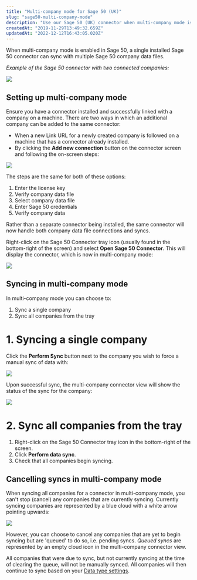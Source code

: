 ```yaml
---
title: "Multi-company mode for Sage 50 (UK)"
slug: "sage50-multi-company-mode"
description: "Use our Sage 50 (UK) connector when multi-company mode is enabled."
createdAt: "2019-11-29T13:49:32.659Z"
updatedAt: "2022-12-12T16:43:05.020Z"
---
```


When multi-company mode is enabled in Sage 50, a single installed Sage 50 connector can sync with multiple Sage 50 company data files.

_Example of the Sage 50 connector with two connected companies:_

<img src="/img/old/4cc7c7e-Sage_50_Multi-company_mode_-_home_screen.png" />

## Setting up multi-company mode

Ensure you have a connector installed and successfully linked with a company on a machine. There are two ways in which an additional company can be added to the same connector:

- When a new Link URL for a newly created company is followed on a machine that has a connector already installed.
- By clicking the **Add new connection** button on the connector screen and following the on-screen steps:

<img src="/img/old/bcb1e5a-Sage_50_Multi-company_mode_-_home_screen_Add_new_connection_button.png" />

The steps are the same for both of these options:

1. Enter the license key
2. Verify company data file
3. Select company data file
4. Enter Sage 50 credentials
5. Verify company data

Rather than a separate connector being installed, the same connector will now handle both company data file connections and syncs.

Right-click on the Sage 50 Connector tray icon (usually found in the bottom-right of the screen) and select **Open Sage 50 Connector**. This will display the connector, which is now in multi-company mode:

<img src="/img/old/f304b80-Sage_50_Multi-company_mode_-_home_screen.png" />

## Syncing in multi-company mode

In multi-company mode you can choose to:

1. Sync a single company
2. Sync all companies from the tray

# 1. Syncing a single company

Click the **Perform Sync** button next to the company you wish to force a manual sync of data with:

<img src="/img/old/9a9a1b5-Sage_50_Multi-company_mode_-_perform_sync_button.png" />

Upon successful sync, the multi-company connector view will show the status of the sync for the company:

<img src="/img/old/d311f65-Sage_50_Multi-company_mode_-_success_sync.png" />

# 2. Sync all companies from the tray

1. Right-click on the Sage 50 Connector tray icon in the bottom-right of the screen.
2. Click **Perform data sync**.
3. Check that all companies begin syncing.

## Cancelling syncs in multi-company mode

When syncing all companies for a connector in multi-company mode, you can't stop (cancel) any companies that are currently syncing. Currently syncing companies are represented by a blue cloud with a white arrow pointing upwards:

<img src="/img/old/c3802a2-Sage_50_Multi-company_mode_-_blue_clouds.png" />

However, you can choose to cancel any companies that are yet to begin syncing but are 'queued' to do so, i.e. pending syncs. _Queued syncs_ are represented by an empty cloud icon in the multi-company connector view.

All companies that were due to sync, but not currently syncing at the time of clearing the queue, will not be manually synced. All companies will then continue to sync based on your [Data type settings](/data-sync-settings).
